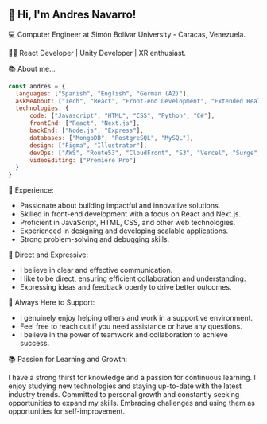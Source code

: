 <h2>👋 Hi, I'm Andres Navarro!</h2>

💻 Computer Engineer at Simón Bolívar University - Caracas, Venezuela.

👨‍💻 React Developer | Unity Developer | XR enthusiast.

📚 About me...

```javascript
const andres = {
  languages: ["Spanish", "English", "German (A2)"],
  askMeAbout: ["Tech", "React", "Front-end Development", "Extended Reality"],
  technologies: {
      code: ["Javascript", "HTML", "CSS", "Python", "C#"],
      frontEnd: ["React", "Next.js"],
      backEnd: ["Node.js", "Express"],
      databases: ["MongoDB", "PostgreSQL", "MySQL"],
      design: ["Figma", "Illustrator"],
      devOps: ["AWS", "Route53", "CloudFront", "S3", "Vercel", "Surge", "Heroku"],
      videoEditing: ["Premiere Pro"]
  }
}
```

🚀 Experience:

- Passionate about building impactful and innovative solutions.
- Skilled in front-end development with a focus on React and Next.js.
- Proficient in JavaScript, HTML, CSS, and other web technologies.
- Experienced in designing and developing scalable applications.
- Strong problem-solving and debugging skills.

💬 Direct and Expressive:

- I believe in clear and effective communication.
- I like to be direct, ensuring efficient collaboration and understanding.
- Expressing ideas and feedback openly to drive better outcomes.

🤝 Always Here to Support:

- I genuinely enjoy helping others and work in a supportive environment.
- Feel free to reach out if you need assistance or have any questions.
- I believe in the power of teamwork and collaboration to achieve success.

📚 Passion for Learning and Growth:

I have a strong thirst for knowledge and a passion for continuous learning.
I enjoy studying new technologies and staying up-to-date with the latest industry trends.
Committed to personal growth and constantly seeking opportunities to expand my skills.
Embracing challenges and using them as opportunities for self-improvement.




